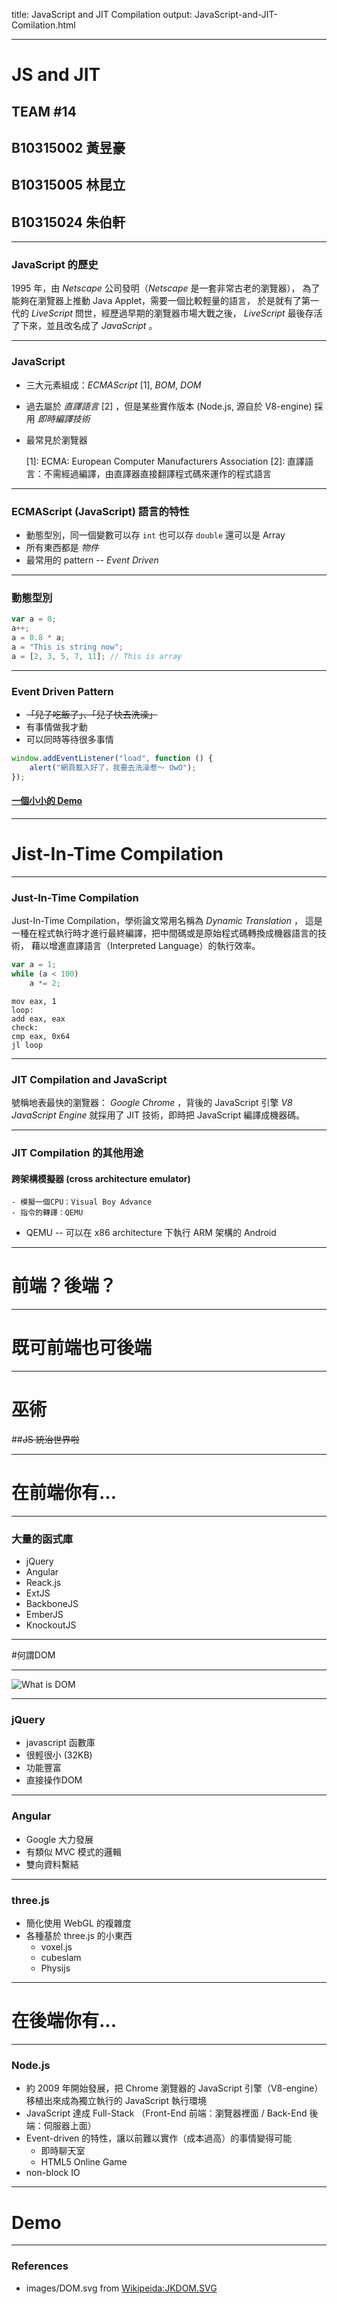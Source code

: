 title: JavaScript and JIT Compilation
output: JavaScript-and-JIT-Comilation.html

---

# JS and JIT

## TEAM #14

## B10315002 黃昱豪
## B10315005 林昆立
## B10315024 朱伯軒

---

### JavaScript 的歷史

1995 年，由 *Netscape* 公司發明（*Netscape* 是一套非常古老的瀏覽器），
為了能夠在瀏覽器上推動 Java Applet，需要一個比較輕量的語言，
於是就有了第一代的 *LiveScript* 問世，經歷過早期的瀏覽器市場大戰之後，
*LiveScript* 最後存活了下來，並且改名成了 *JavaScript* 。

---

### JavaScript

- 三大元素組成：*ECMAScript* [1], *BOM*, *DOM*
- 過去屬於 *直譯語言* [2] ，但是某些實作版本 (Node.js, 源自於 V8-engine) 採用 *即時編譯技術*
- 最常見於瀏覽器


    [1]: ECMA: European Computer Manufacturers Association
    [2]: 直譯語言：不需經過編譯，由直譯器直接翻譯程式碼來運作的程式語言

---

### ECMAScript (JavaScript) 語言的特性

- 動態型別，同一個變數可以存 `int` 也可以存 `double` 還可以是 Array
- 所有東西都是 *物件*
- 最常用的 pattern -- *Event Driven*

---

### 動態型別

``` javascript
var a = 0;
a++;
a = 0.8 * a;
a = "This is string now";
a = [2, 3, 5, 7, 11]; // This is array
```

---

### Event Driven Pattern

- ~~「兒子吃飯了」、「兒子快去洗澡」~~
- 有事情做我才動
- 可以同時等待很多事情

``` javascript
window.addEventListener("load", function () {
    alert("網頁載入好了，我要去洗澡惹～ OwO");
});
```

#### [一個小小的 Demo](event_driven.html)

---

# Jist-In-Time Compilation

---

### Just-In-Time Compilation

Just-In-Time Compilation，學術論文常用名稱為 *Dynamic Translation* ，
這是一種在程式執行時才進行最終編譯，把中間碼或是原始程式碼轉換成機器語言的技術，
藉以增進直譯語言（Interpreted Language）的執行效率。

``` javascript
var a = 1;
while (a < 100)
    a *= 2;
```

```
mov eax, 1
loop:
add eax, eax
check:
cmp eax, 0x64
jl loop
```

---

### JIT Compilation and JavaScript

號稱地表最快的瀏覽器： *Google Chrome* ，背後的 JavaScript 引擎 *V8 JavaScript Engine*
就採用了 JIT 技術，即時把 JavaScript 編譯成機器碼。

---

### JIT Compilation 的其他用途

#### 跨架構模擬器 (cross architecture emulator)
	- 模擬一個CPU：Visual Boy Advance
	- 指令的轉譯：QEMU
- QEMU -- 可以在 x86 architecture 下執行 ARM 架構的 Android

---

# 前端？後端？

---

# 既可前端也可後端

---

# 巫術
##~~JS 統治世界啦~~

---

# 在前端你有...

---

### 大量的函式庫

- jQuery
- Angular
- Reack.js
- ExtJS
- BackboneJS
- EmberJS
- KnockoutJS

---

#何謂DOM

---

![What is DOM](images/DOM.svg)

---

### jQuery

- javascript 函數庫
- 很輕很小 (32KB)
- 功能豐富
- 直接操作DOM

----

### Angular

- Google 大力發展
- 有類似 MVC 模式的邏輯
- 雙向資料繫結

---

### three.js

- 簡化使用 WebGL 的複雜度
- 各種基於 three.js 的小東西
    - voxel.js
    - cubeslam
    - Physijs

---

# 在後端你有...

---

### Node.js

- 約 2009 年開始發展，把 Chrome 瀏覽器的 JavaScript 引擎（V8-engine）移植出來成為獨立執行的 JavaScript 執行環境
- JavaScript 達成 Full-Stack
  （Front-End 前端：瀏覽器裡面 / Back-End 後端：伺服器上面）
- Event-driven 的特性，讓以前難以實作（成本過高）的事情變得可能
	- 即時聊天室
	- HTML5 Online Game
- non-block IO

---

# Demo

---

### References

- images/DOM.svg from [Wikipeida:JKDOM.SVG](http://en.wikipedia.org/wiki/Document_Object_Model#mediaviewer/File:JKDOM.SVG)
